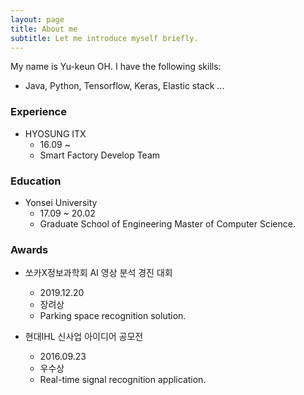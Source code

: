 ```yaml
---
layout: page
title: About me
subtitle: Let me introduce myself briefly.
---
```


My name is Yu-keun OH. I have the following skills:
- Java, Python, Tensorflow, Keras, Elastic stack ... 

### Experience
+ HYOSUNG ITX
    + 16.09 ~ 
    + Smart Factory Develop Team

### Education
+ Yonsei University
    + 17.09 ~ 20.02 
    + Graduate School of Engineering Master of Computer Science. 

### Awards
+ 쏘카X정보과학회 AI 영상 분석 경진 대회 
    + 2019.12.20 
    + 장려상 
    + Parking space recognition solution.

+ 현대IHL 신사업 아이디어 공모전
    + 2016.09.23 
    + 우수상
    + Real-time signal recognition application.
